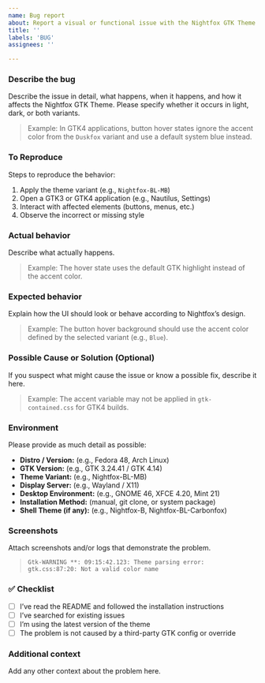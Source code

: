 ```yaml
---
name: Bug report
about: Report a visual or functional issue with the Nightfox GTK Theme
title: ''
labels: 'BUG'
assignees: ''

---
```


### Describe the bug
Describe the issue in detail, what happens, when it happens, and how it affects the Nightfox GTK Theme.
Please specify whether it occurs in light, dark, or both variants.

> Example:
> In GTK4 applications, button hover states ignore the accent color from the `Duskfox` variant and use a default system blue instead.

### To Reproduce
Steps to reproduce the behavior:
1. Apply the theme variant (e.g., `Nightfox-BL-MB`)
2. Open a GTK3 or GTK4 application (e.g., Nautilus, Settings)
3. Interact with affected elements (buttons, menus, etc.)
4. Observe the incorrect or missing style

### Actual behavior
Describe what actually happens.

> Example:
> The hover state uses the default GTK highlight instead of the accent color.

### Expected behavior
Explain how the UI should look or behave according to Nightfox’s design.

> Example:
> The button hover background should use the accent color defined by the selected variant (e.g., `Blue`).

### Possible Cause or Solution (Optional)

If you suspect what might cause the issue or know a possible fix, describe it here.

> Example:
> The accent variable may not be applied in `gtk-contained.css` for GTK4 builds.

### Environment
Please provide as much detail as possible:

- **Distro / Version:** (e.g., Fedora 48, Arch Linux)
- **GTK Version:** (e.g., GTK 3.24.41 / GTK 4.14)
- **Theme Variant:** (e.g., Nightfox-BL-MB)
- **Display Server:** (e.g., Wayland / X11)
- **Desktop Environment:** (e.g., GNOME 46, XFCE 4.20, Mint 21)
- **Installation Method:** (manual, git clone, or system package)
- **Shell Theme (if any):** (e.g., Nightfox-B, Nightfox-BL-Carbonfox)

### Screenshots
Attach screenshots and/or logs that demonstrate the problem.

> ```
> Gtk-WARNING **: 09:15:42.123: Theme parsing error: gtk.css:87:20: Not a valid color name
> ```

### ✅ Checklist

- [ ] I’ve read the README and followed the installation instructions
- [ ] I’ve searched for existing issues
- [ ] I’m using the latest version of the theme
- [ ] The problem is not caused by a third-party GTK config or override

### Additional context
Add any other context about the problem here.
